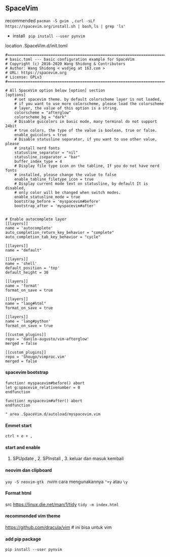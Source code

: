 ## SpaceVim 
recommended ```pacman -S gvim ``` ,
``` curl -sLf https://spacevim.org/install.sh | bash ```, ```ls | grep 'ls'```
+ install ``` pip install --user pynvim```

location .SpaceVim.d/init.toml
```
#=============================================================================
# basic.toml --- basic configuration example for SpaceVim
# Copyright (c) 2016-2020 Wang Shidong & Contributors
# Author: Wang Shidong < wsdjeg at 163.com >
# URL: https://spacevim.org
# License: GPLv3
#=============================================================================

# All SpaceVim option below [option] section
[options]
    # set spacevim theme. by default colorscheme layer is not loaded,
    # if you want to use more colorscheme, please load the colorscheme
    # layer, the value of this option is a string.
    colorscheme = "afterglow"
    colorscheme_bg = "dark"
    # Disable guicolors in basic mode, many terminal do not support 24bit
    # true colors, the type of the value is boolean, true or false.
    enable_guicolors = true
    # Disable statusline separator, if you want to use other value, please
    # install nerd fonts
    statusline_separator = "nil"
    statusline_iseparator = "bar"
    buffer_index_type = 4
    # Display file type icon on the tabline, If you do not have nerd fonts
    # installed, please change the value to false
    enable_tabline_filetype_icon = true
    # Display current mode text on statusline, by default It is disabled,
    # only color will be changed when switch modes.
    enable_statusline_mode = true
    bootstrap_before = 'myspacevim#before'
    bootstrap_after = 'myspacevim#after'


# Enable autocomplete layer
[[layers]]
name = 'autocomplete'
auto_completion_return_key_behavior = "complete"
auto_completion_tab_key_behavior = "cycle"

[[layers]]
name = "default"

[[layers]]
name = 'shell'
default_position = 'top'
default_height = 30

[[layers]]
name = 'format'
format_on_save = true

[[layers]]
name = "lang#html"
format_on_save = true

[[layers]]
name = 'lang#python'
format_on_save = true

[[custom_plugins]]
repo = 'danilo-augusto/vim-afterglow'
merged = false

[[custom_plugins]]
repo = 'Shougo/vimproc.vim'
merged = false

```
#### spacevim bootstrap
```
function! myspacevim#before() abort
let g:spacevim_relativenumber = 0
endfunction

function! myspacevim#after() abort
endfunction

" area .SpaceVim.d/autoload/myspacevim.vim 
```
#### Emmet start
``` ctrl + e + , ```
#### start and enable
1. SPUpdate , 2. SPInstall , 3.  keluar dan masuk kembali
#### neovim dan clipboard
```yay -S neovim-gtk ``` nvim cara mengunakannya ``` "+y ``` atau ```\y```
#### Format html
src <https://linux.die.net/man/1/tidy>
```tidy -m index.html```
#### recommended vim theme 
<https://github.com/dracula/vim> # ini bisa untuk vim
#### add pip package
```pip install --user pynvim```

